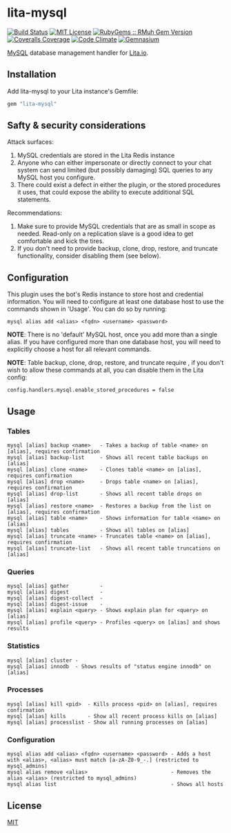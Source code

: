# lita-mysql

[![Build Status](https://img.shields.io/travis/esigler/lita-mysql/master.svg)](https://travis-ci.org/esigler/lita-mysql)
[![MIT License](https://img.shields.io/badge/license-MIT-brightgreen.svg)](https://tldrlegal.com/license/mit-license)
[![RubyGems :: RMuh Gem Version](http://img.shields.io/gem/v/lita-mysql.svg)](https://rubygems.org/gems/lita-mysql)
[![Coveralls Coverage](https://img.shields.io/coveralls/esigler/lita-mysql/master.svg)](https://coveralls.io/r/esigler/lita-mysql)
[![Code Climate](https://img.shields.io/codeclimate/github/esigler/lita-mysql.svg)](https://codeclimate.com/github/esigler/lita-mysql)
[![Gemnasium](https://img.shields.io/gemnasium/esigler/lita-mysql.svg)](https://gemnasium.com/esigler/lita-mysql)

[MySQL](https://example.com) database management handler for [Lita.io](https://github.com/jimmycuadra/lita).

## Installation

Add lita-mysql to your Lita instance's Gemfile:

``` ruby
gem "lita-mysql"
```

## Safty & security considerations

Attack surfaces:

1. MySQL credentials are stored in the Lita Redis instance
2. Anyone who can either impersonate or directly connect to your chat system
   can send limited (but possibly damaging) SQL queries to any MySQL host you
   configure.
3. There could exist a defect in either the plugin, or the stored procedures it
   uses, that could expose the ability to execute additional SQL statements.

Recommendations:

1. Make sure to provide MySQL credentials that are as small in scope as
   needed.  Read-only on a replication slave is a good idea to get comfortable
   and kick the tires.
2. If you don't need to provide backup, clone, drop, restore, and truncate
   functionality, consider disabling them (see below).

## Configuration

This plugin uses the bot's Redis instance to store host and credential
information.  You will need to configure at least one database host to use
the commands shown in 'Usage'.  You can do so by running:

```
mysql alias add <alias> <fqdn> <username> <password>
```

**NOTE**: There is no 'default' MySQL host, once you add more than a single alias.
If you have configured more than one database host, you will need to explicitly
choose a host for all relevant commands.

**NOTE**: Table backup, clone, drop, restore, and truncate require <INSERT SUPER
AWESOME THING HERE>, if you don't wish to allow these commands at all, you can disable
them in the Lita config:

```
config.handlers.mysql.enable_stored_procedures = false
```

## Usage

### Tables
```
mysql [alias] backup <name>   - Takes a backup of table <name> on [alias], requires confirmation
mysql [alias] backup-list     - Shows all recent table backups on [alias]
mysql [alias] clone <name>    - Clones table <name> on [alias], requires confirmation
mysql [alias] drop <name>     - Drops table <name> on [alias], requires confirmation
mysql [alias] drop-list       - Shows all recent table drops on [alias]
mysql [alias] restore <name>  - Restores a backup from the list on [alias], requires confirmation
mysql [alias] table <name>    - Shows information for table <name> on [alias]
mysql [alias] tables          - Shows all tables on [alias]
mysql [alias] truncate <name> - Truncates table <name> on [alias], requires confirmation
mysql [alias] truncate-list   - Shows all recent table truncations on [alias]
```

### Queries
```
mysql [alias] gather          -
mysql [alias] digest          -
mysql [alias] digest-collect  -
mysql [alias] digest-issue    -
mysql [alias] explain <query> - Shows explain plan for <query> on [alias]
mysql [alias] profile <query> - Profiles <query> on [alias] and shows results
```

### Statistics
```
mysql [alias] cluster -
mysql [alias] innodb  - Shows results of "status engine innodb" on [alias]
```

### Processes
```
mysql [alias] kill <pid>  - Kills process <pid> on [alias], requires confirmation
mysql [alias] kills       - Show all recent process kills on [alias]
mysql [alias] processlist - Show all running processes on [alias]
```

### Configuration
```
mysql alias add <alias> <fqdn> <username> <password> - Adds a host with <alias>, <alias> must match [a-zA-Z0-9_-.] (restricted to mysql_admins)
mysql alias remove <alias>                           - Removes the alias <alias> (restricted to mysql_admins)
mysql alias list                                     - Shows all hosts
```

## License

[MIT](http://opensource.org/licenses/MIT)
